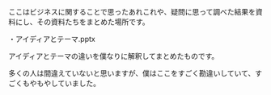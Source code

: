 ここはビジネスに関することで思ったあれこれや、疑問に思って調べた結果を資料にし、その資料たちをまとめた場所です。

・アイディアとテーマ.pptx

アイディアとテーマの違いを僕なりに解釈してまとめたものです。

多くの人は間違えていないと思いますが、僕はここをすごく勘違いしていて、すごくもやもやしていました。


